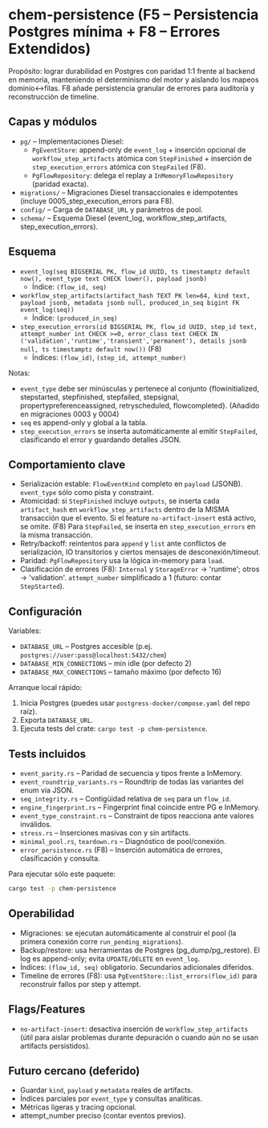 # chem-persistence (F5 – Persistencia Postgres mínima + F8 – Errores Extendidos)

Propósito: lograr durabilidad en Postgres con paridad 1:1 frente al backend en memoria, manteniendo el determinismo del motor y aislando los mapeos dominio↔filas. F8 añade persistencia granular de errores para auditoría y reconstrucción de timeline.

## Capas y módulos

- `pg/` – Implementaciones Diesel:
  - `PgEventStore`: append-only de `event_log` + inserción opcional de `workflow_step_artifacts` atómica con `StepFinished` + inserción de `step_execution_errors` atómica con `StepFailed` (F8).
  - `PgFlowRepository`: delega el replay a `InMemoryFlowRepository` (paridad exacta).
- `migrations/` – Migraciones Diesel transaccionales e idempotentes (incluye 0005_step_execution_errors para F8).
- `config/` – Carga de `DATABASE_URL` y parámetros de pool.
- `schema/` – Esquema Diesel (event_log, workflow_step_artifacts, step_execution_errors).

## Esquema

- `event_log(seq BIGSERIAL PK, flow_id UUID, ts timestamptz default now(), event_type text CHECK lower(), payload jsonb)`
  - Índice: `(flow_id, seq)`
- `workflow_step_artifacts(artifact_hash TEXT PK len=64, kind text, payload jsonb, metadata jsonb null, produced_in_seq bigint FK event_log(seq))`
  - Índice: `(produced_in_seq)`
- `step_execution_errors(id BIGSERIAL PK, flow_id UUID, step_id text, attempt_number int CHECK >=0, error_class text CHECK IN ('validation','runtime','transient','permanent'), details jsonb null, ts timestamptz default now())` (F8)
  - Índices: `(flow_id)`, `(step_id, attempt_number)`

Notas:

- `event_type` debe ser minúsculas y pertenece al conjunto {flowinitialized, stepstarted, stepfinished, stepfailed, stepsignal, propertypreferenceassigned, retryscheduled, flowcompleted}. (Añadido en migraciones 0003 y 0004)
- `seq` es append-only y global a la tabla.
- `step_execution_errors` se inserta automáticamente al emitir `StepFailed`, clasificando el error y guardando detalles JSON.

## Comportamiento clave

- Serialización estable: `FlowEventKind` completo en `payload` (JSONB). `event_type` sólo como pista y constraint.
- Atomicidad: si `StepFinished` incluye `outputs`, se inserta cada `artifact_hash` en `workflow_step_artifacts` dentro de la MISMA transacción que el evento. Si el feature `no-artifact-insert` está activo, se omite. (F8) Para `StepFailed`, se inserta en `step_execution_errors` en la misma transacción.
- Retry/backoff: reintentos para `append` y `list` ante conflictos de serialización, IO transitorios y ciertos mensajes de desconexión/timeout.
- Paridad: `PgFlowRepository` usa la lógica in-memory para `load`.
- Clasificación de errores (F8): `Internal` y `StorageError` → 'runtime'; otros → 'validation'. `attempt_number` simplificado a 1 (futuro: contar `StepStarted`).

## Configuración

Variables:

- `DATABASE_URL` – Postgres accesible (p.ej. `postgres://user:pass@localhost:5432/chem`)
- `DATABASE_MIN_CONNECTIONS` – min idle (por defecto 2)
- `DATABASE_MAX_CONNECTIONS` – tamaño máximo (por defecto 16)

Arranque local rápido:

1. Inicia Postgres (puedes usar `postgress-docker/compose.yaml` del repo raíz).
2. Exporta `DATABASE_URL`.
3. Ejecuta tests del crate: `cargo test -p chem-persistence`.

## Tests incluidos

- `event_parity.rs` – Paridad de secuencia y tipos frente a InMemory.
- `event_roundtrip_variants.rs` – Roundtrip de todas las variantes del enum vía JSON.
- `seq_integrity.rs` – Contigüidad relativa de `seq` para un `flow_id`.
- `engine_fingerprint.rs` – Fingerprint final coincide entre PG e InMemory.
- `event_type_constraint.rs` – Constraint de tipos reacciona ante valores inválidos.
- `stress.rs` – Inserciones masivas con y sin artifacts.
- `minimal_pool.rs`, `teardown.rs` – Diagnóstico de pool/conexión.
- `error_persistence.rs` (F8) – Inserción automática de errores, clasificación y consulta.

Para ejecutar sólo este paquete:

```bash
cargo test -p chem-persistence
```

## Operabilidad

- Migraciones: se ejecutan automáticamente al construir el pool (la primera conexión corre `run_pending_migrations`).
- Backup/restore: usa herramientas de Postgres (pg_dump/pg_restore). El log es append-only; evita `UPDATE/DELETE` en `event_log`.
- Índices: `(flow_id, seq)` obligatorio. Secundarios adicionales diferidos.
- Timeline de errores (F8): usa `PgEventStore::list_errors(flow_id)` para reconstruir fallos por step y attempt.

## Flags/Features

- `no-artifact-insert`: desactiva inserción de `workflow_step_artifacts` (útil para aislar problemas durante depuración o cuando aún no se usan artifacts persistidos).

## Futuro cercano (deferido)

- Guardar `kind`, `payload` y `metadata` reales de artifacts.
- Índices parciales por `event_type` y consultas analíticas.
- Métricas ligeras y tracing opcional.
- attempt_number preciso (contar eventos previos).
